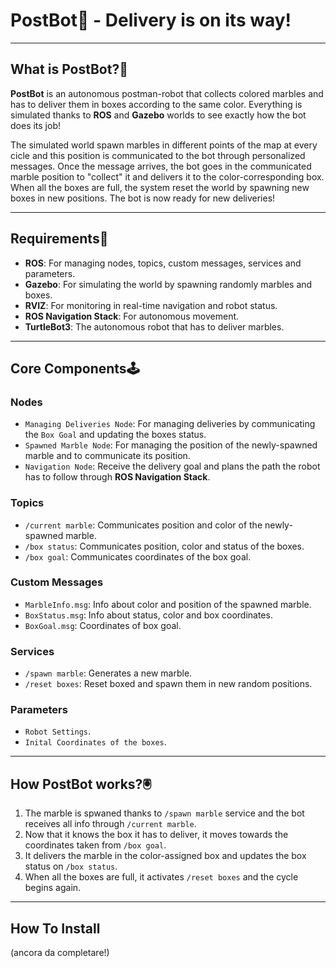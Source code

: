 # PostBot🤖 - Delivery is on its way!

---

## What is PostBot?🤖

**PostBot** is an autonomous postman-robot that collects colored marbles and has to deliver them in boxes according to the same color. Everything is simulated thanks to **ROS** and **Gazebo** worlds to see exactly how the bot does its job!

The simulated world spawn marbles in different points of the map at every cicle and this position is communicated to the bot through personalized messages. Once the message arrives, the bot goes in the communicated marble position to "collect" it and delivers it to the color-corresponding box. When all the boxes are full, the system reset the world by spawning new boxes in new positions. The bot is now ready for new deliveries!

---

## Requirements👾

- **ROS**: For managing nodes, topics, custom messages, services and parameters.
- **Gazebo**: For simulating the world by spawning randomly marbles and boxes.
- **RVIZ**: For monitoring in real-time navigation and robot status.
- **ROS Navigation Stack**: For autonomous movement.
- **TurtleBot3**: The autonomous robot that has to deliver marbles.

---

## Core Components🕹️

### Nodes
- `Managing Deliveries Node`: For managing deliveries by communicating the `Box Goal` and updating the boxes status.
- `Spawned Marble Node`: For managing the position of the newly-spawned marble and to communicate its position.
- `Navigation Node`: Receive the delivery goal and plans the path the robot has to follow through **ROS Navigation Stack**.

### Topics
- `/current marble`: Communicates position and color of the newly-spawned marble.
- `/box status`: Communicates position, color and status of the boxes.
- `/box goal`: Communicates coordinates of the box goal.

### Custom Messages
- `MarbleInfo.msg`: Info about color and position of the spawned marble.
- `BoxStatus.msg`: Info about status, color and box coordinates.
- `BoxGoal.msg`: Coordinates of box goal.

### Services
- `/spawn marble`: Generates a new marble.
- `/reset boxes`: Reset boxed and spawn them in new random positions.

### Parameters
- `Robot Settings`.
- `Inital Coordinates of the boxes`.

---

## How PostBot works?🖲️

1. The marble is spwaned thanks to `/spawn marble` service and the bot receives all info through `/current marble`.  
2. Now that it knows the box it has to deliver, it moves towards the coordinates taken from `/box goal`.  
3. It delivers the marble in the color-assigned box and updates the box status on `/box status`.  
4. When all the boxes are full, it activates `/reset boxes` and the cycle begins again.

---

## How To Install
(ancora da completare!)
